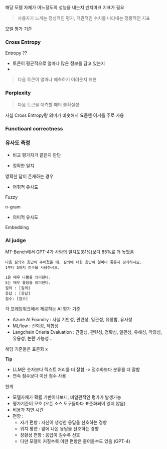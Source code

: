 해당 모델 자체가 어느정도의 성능을 내는지 벤치마크 지표가 필요

> 사용자가 느끼는 정성적인 평가, 객관적인 수치를 나타내는 정량적인 지표

모델 평가 기준

### Cross Entropy

Entropy ??

- 토큰이 평균적으로 얼마나 많은 정보를 담고 있는지 
- 

> 다음 토큰이 얼마나 예측하기 어려운지 표현

### Perplexity

> 다음 토큰을 예측할 때의 불확실성

사실 Cross Entropy랑 의미가 비슷해서 요즘엔 이거를 주로 사용

### Functioanl correctness


### 유사도 측정

- 비교 
평가자가 같은지 판단

- 정확한 일치

명확한 답이 존재하는 경우

- 어휘적 유사도

Fuzzy

n-gram

- 의미적 유사도


Embedding


### AI judge

MT-Bench에서 GPT-4가 사람의 일치도(81%)보다 85%로 더 높았음

```
다음 질의와 응답이 주어졌을 떄, 질의에 대한 응답이 얼마나 좋은지 평가하시오.
1부터 5까지 점수를 사용하시오.

1은 매우 나쁨을 의미한다.
5는 매우 좋음을 의미한다.
질의 : [질의]
응답 : [응답]
점수: [점수]
```


각 프레임워크에서 제공하는 AI 평가 기준

- Azure AI Foundry : 사실 기반성, 관련성, 일관성, 유창함, 유사성
- MLflow : 신뢰성, 적합성
- Langchain Crieria Evaluation : 간결성, 관련성, 정확성, 일관성, 유해성, 악의성, 유용성, 논란 가능성 ..

해당 기준들은 표준화 x

**Tip**
- LLM은 숫자보다 텍스트 처리를 더 잘함 -> 점수화보다 분류를 더 잘함
- 연속 점수보다 이산 점수 사용

한계
- 모델자체가 확률 기반이다보니, 비일관적인 평가가 발생가능
- 평가기준이 모호 (오픈 소스 도구들마다 표준화되어 있지 않음)
- 비용과 지연 시간
- 편향 :
	- 자기 편향 : 자신이 생성한 응답을 선호하는 경향
	- 위치 평햔 : 앞에 나온 응답을 선호하는 경향 
	- 장황성 편향 : 응답이 길수록 선호
	- 다만 모델이 커질수록 이런 편향은 줄어들수도 있음 (GPT-4)